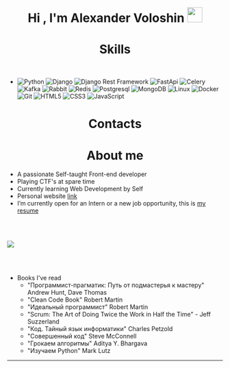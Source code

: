 
<h1 align="center"><b>Hi , I'm Alexander Voloshin </b><img src="https://media.giphy.com/media/hvRJCLFzcasrR4ia7z/giphy.gif" width="35"></h1>
<!--  -->

<h1 align="center"><b> Skills </b></h1>
<br>

<p align="center">

- 
    ![Python](https://img.shields.io/badge/python-3670A0?style=for-the-badge&logo=python&logoColor=ffdd54)
    ![Django](https://img.shields.io/badge/Django-092E20?style=for-the-badge&logo=django&logoColor=green)
    ![Django Rest Framework](https://img.shields.io/badge/django--rest--framework-blue?style=for-the-badge&labelColor=333333&logo=django&logoColor=white&color=blue)
    ![FastApi](https://img.shields.io/badge/FastAPI-005571?style=for-the-badge&logo=fastapi)
    ![Celery](https://img.shields.io/static/v1?style=for-the-badge&message=Celery&color=37814A&logo=Celery&logoColor=FFFFFF&label)
    ![Kafka](https://img.shields.io/badge/Apache_Kafka-231F20?style=for-the-badge&logo=apache-kafka&logoColor=white)
    ![Rabbit](https://img.shields.io/badge/-RabbitMQ-FF6600?style=flat&logo=rabbitmq&logoColor=white)
    ![Redis](https://img.shields.io/badge/Redis-DC382D?style=for-the-badge&logo=redis&logoColor=white)
    ![Postgresql](https://img.shields.io/badge/postgresql-4169e1?style=for-the-badge&logo=postgresql&logoColor=white)
    ![MongoDB](https://img.shields.io/badge/-MongoDB-13aa52?style=for-the-badge&logo=mongodb&logoColor=white)
    ![Linux](https://img.shields.io/badge/Linux-FCC624?style=for-the-badge&logo=linux&logoColor=black)
    ![Docker](https://img.shields.io/badge/docker-red)
    ![Git](https://img.shields.io/badge/git-blue)
    ![HTML5](https://img.shields.io/badge/HTML5%20-%23E34F26.svg?style=for-the-badge&logo=html5&logoColor=white)
    ![CSS3](https://img.shields.io/badge/CSS%20-%231572B6.svg?style=for-the-badge&logo=css3&logoColor=white)
    ![JavaScript](https://img.shields.io/badge/JavaScript%20-%23F7DF1E.svg?style=for-the-badge&logo=javascript&logoColor=black)
  
<h1 align="center"><b>Contacts</b></h1>

<h1 align="center"><b>About me</b></h1>
<!--  -->

- A passionate Self-taught Front-end developer
- Playing CTF's at spare time
- Currently learning Web Development by Self
- Personal website [link](https://www.0xabdulkhalid.ml)
- I’m currently open for an Intern or a new job opportunity, this is [my resume](https://read.cv/0xabdulkhalid)

<br><br>

<img src="https://user-images.githubusercontent.com/73097560/115834477-dbab4500-a447-11eb-908a-139a6edaec5c.gif"><br><br>

<br>


- Books I've read
	- "Программист-прагматик: Путь от подмастерья к мастеру" Andrew Hunt, Dave Thomas
 	- "Clean Code Book"  Robert Martin
	- "Идеальный программист" Robert Martin
 	- "Scrum: The Art of Doing Twice the Work in Half the Time" - Jeff Suzzerland
 	- "Код. Тайный язык информатики" Charles Petzold
  	- "Совершенный код" Steve McConnell
  	- "Грокаем алгоритмы" Aditya Y. Bhargava
  	- "Изучаем Python" Mark Lutz 
	





-----
